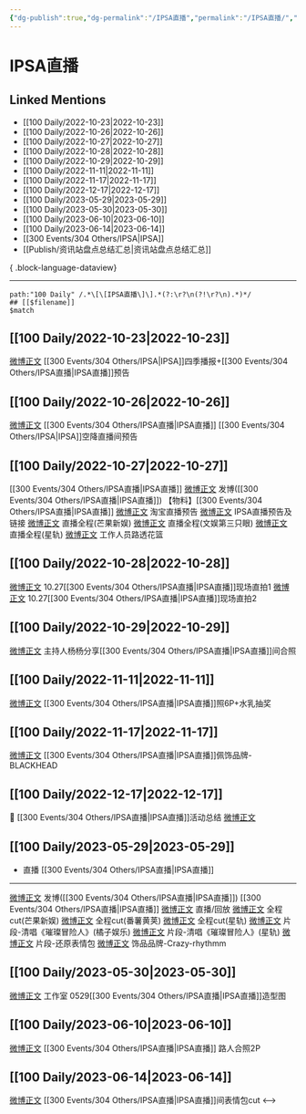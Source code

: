 ```yaml
---
{"dg-publish":true,"dg-permalink":"/IPSA直播","permalink":"/IPSA直播/","title":"IPSA直播","tags":[null],"created":"2022-11-08T23:39:07.000+08:00","updated":"2023-06-16T16:36:19.411+08:00"}
---
```


# IPSA直播

## Linked Mentions
- [[100 Daily/2022-10-23\|2022-10-23]]
- [[100 Daily/2022-10-26\|2022-10-26]]
- [[100 Daily/2022-10-27\|2022-10-27]]
- [[100 Daily/2022-10-28\|2022-10-28]]
- [[100 Daily/2022-10-29\|2022-10-29]]
- [[100 Daily/2022-11-11\|2022-11-11]]
- [[100 Daily/2022-11-17\|2022-11-17]]
- [[100 Daily/2022-12-17\|2022-12-17]]
- [[100 Daily/2023-05-29\|2023-05-29]]
- [[100 Daily/2023-05-30\|2023-05-30]]
- [[100 Daily/2023-06-10\|2023-06-10]]
- [[100 Daily/2023-06-14\|2023-06-14]]
- [[300 Events/304 Others/IPSA\|IPSA]]
- [[Publish/资讯站盘点总结汇总\|资讯站盘点总结汇总]]

{ .block-language-dataview}

---

```expander
path:"100 Daily" /.*\[\[IPSA直播\]\].*(?:\r?\n(?!\r?\n).*)*/
## [[$filename]]
$match
```
## [[100 Daily/2022-10-23\|2022-10-23]]
[微博正文](http://weibo.com/1851789841/MbBT6AZhe) [[300 Events/304 Others/IPSA\|IPSA]]四季播报+[[300 Events/304 Others/IPSA直播\|IPSA直播]]预告
## [[100 Daily/2022-10-26\|2022-10-26]]
[微博正文](http://weibo.com/1851789841/Mc4b1F7VW) [[300 Events/304 Others/IPSA直播\|IPSA直播]] [[300 Events/304 Others/IPSA\|IPSA]]空降直播间预告
## [[100 Daily/2022-10-27\|2022-10-27]]
[[300 Events/304 Others/IPSA直播\|IPSA直播]]
[微博正文](http://weibo.com/1736988591/Mce0Lwa2J) 发博([[300 Events/304 Others/IPSA直播\|IPSA直播]])
【物料】[[300 Events/304 Others/IPSA直播\|IPSA直播]]
[微博正文](http://weibo.com/5887304985/Mc7kcDsP2) 淘宝直播预告
[微博正文](http://weibo.com/1851789841/Mcdq1froY) IPSA直播预告及链接
[微博正文](http://weibo.com/1591169702/MchYHa7B7) 直播全程(芒果新娱)
[微博正文](http://weibo.com/1371117067/MchZJjz7F) 直播全程(文娱第三只眼)
[微博正文](https://m.weibo.cn/6466290670/4829326703334723) 直播全程(星轨)
[微博正文](https://m.weibo.cn/1749072691/4829308101854615) 工作人员路透花篮
## [[100 Daily/2022-10-28\|2022-10-28]]
[微博正文](http://weibo.com/6513304603/McmPgnv7l) 10.27[[300 Events/304 Others/IPSA直播\|IPSA直播]]现场直拍1
[微博正文](http://weibo.com/7633014126/McqvSciFc) 10.27[[300 Events/304 Others/IPSA直播\|IPSA直播]]现场直拍2
## [[100 Daily/2022-10-29\|2022-10-29]]
[微博正文](http://weibo.com/1645425130/MczYc1ydO) 主持人杨杨分享[[300 Events/304 Others/IPSA直播\|IPSA直播]]间合照
## [[100 Daily/2022-11-11\|2022-11-11]]
[微博正文](http://weibo.com/1851789841/MeyTHaZfl) [[300 Events/304 Others/IPSA直播\|IPSA直播]]照6P+水乳抽奖
## [[100 Daily/2022-11-17\|2022-11-17]]
[微博正文](https://m.weibo.cn/3979705074/4836755469238305) [[300 Events/304 Others/IPSA直播\|IPSA直播]]佩饰品牌-BLACKHEAD
## [[100 Daily/2022-12-17\|2022-12-17]]
💫 [[300 Events/304 Others/IPSA直播\|IPSA直播]]活动总结 [微博正文](https://m.weibo.cn/6466290670/4847667916571684)
## [[100 Daily/2023-05-29\|2023-05-29]]
  - 直播 [[300 Events/304 Others/IPSA直播\|IPSA直播]]
---
[微博正文](http://weibo.com/1736988591/N2OopbAq5) 发博([[300 Events/304 Others/IPSA直播\|IPSA直播]])
[[300 Events/304 Others/IPSA直播\|IPSA直播]]
[微博正文](http://weibo.com/1851789841/N2NO229jV) 直播/回放
[微博正文](http://weibo.com/1591169702/N2RVbc74t) 全程cut(芒果新娱)
[微博正文](http://weibo.com/1786590437/N2S51CRIs) 全程cut(番薯黄荚)
[微博正文](http://weibo.com/6466290670/N2SQreyAV) 全程cut(星轨)
[微博正文](http://weibo.com/5291824241/N2RFnkVEl) 片段-清唱《璀璨冒险人》(橘子娱乐)
[微博正文](http://weibo.com/6466290670/N2STCxjxa) 片段-清唱《璀璨冒险人》(星轨)
[微博正文](https://weibo.com/3314422837/N2RJuluTp) 片段-还原表情包
[微博正文](http://weibo.com/6404591614/N2S5AgJyC) 饰品品牌-Crazy-rhythmm
## [[100 Daily/2023-05-30\|2023-05-30]]
[微博正文](http://weibo.com/7478855230/N2WPYtjdZ) 工作室 0529[[300 Events/304 Others/IPSA直播\|IPSA直播]]造型图
## [[100 Daily/2023-06-10\|2023-06-10]]
[微博正文](http://weibo.com/3123996041/N4Fw1kgh7) [[300 Events/304 Others/IPSA直播\|IPSA直播]] 路人合照2P
## [[100 Daily/2023-06-14\|2023-06-14]]
[微博正文](http://weibo.com/1851789841/N5fmZ3nsm) [[300 Events/304 Others/IPSA直播\|IPSA直播]]间表情包cut
<-->
